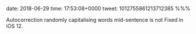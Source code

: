 date: 2018-06-29
time: 17:53:08+0000
tweet: 1012755861213712385
%%%

Autocorrection randomly capitalising words mid-sentence is not Fixed in iOS 12.
